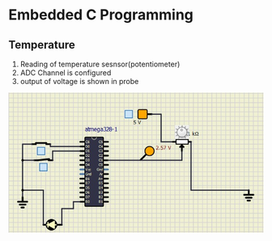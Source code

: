 # Embedded C Programming 
## Temperature 

 1. Reading of temperature sesnsor(potentiometer)
 2. ADC Channel is configured
 3. output of voltage is shown in probe
 
![Activity2](https://github.com/topnotch07/Emb-C/blob/77473362f45d4087851604d8efbcad720a570069/Activity-2/activity-2.jpg)
